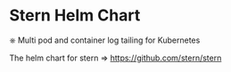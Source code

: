 # Stern Helm Chart

⎈ Multi pod and container log tailing for Kubernetes

The helm chart for stern => https://github.com/stern/stern
